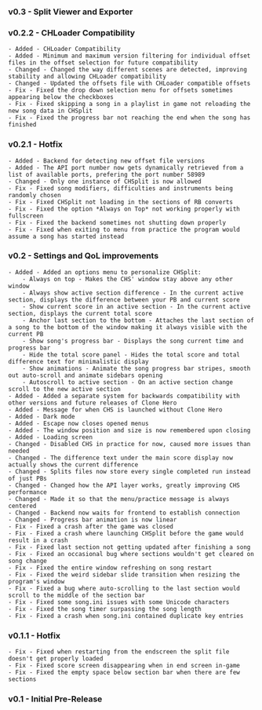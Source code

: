 ### v0.3 - Split Viewer and Exporter
    

### v0.2.2 - CHLoader Compatibility
    - Added - CHLoader Compatibility
    - Added - Minimum and maximum version filtering for individual offset files in the offset selection for future compatibility
    - Changed - Changed the way different scenes are detected, improving stability and allowing CHLoader compatibility
    - Changed - Updated the offsets file with CHLoader compatible offsets
    - Fix - Fixed the drop down selection menu for offsets sometimes appearing below the checkboxes
    - Fix - Fixed skipping a song in a playlist in game not reloading the new song data in CHSplit
    - Fix - Fixed the progress bar not reaching the end when the song has finished

### v0.2.1 - Hotfix
    - Added - Backend for detecting new offset file versions
    - Added - The API port number now gets dynamically retrieved from a list of available ports, prefering the port number 58989
    - Changed - Only one instance of CHSplit is now allowed
    - Fix - Fixed song modifiers, difficulties and instruments being randomly chosen
    - Fix - Fixed CHSplit not loading in the sections of RB converts
    - Fix - Fixed the option *Always on Top* not working properly with fullscreen
    - Fix - Fixed the backend sometimes not shutting down properly
    - Fix - Fixed when exiting to menu from practice the program would assume a song has started instead

### v0.2 - Settings and QoL improvements
	- Added - Added an options menu to personalize CHSplit:
		- Always on top - Makes the CHS' window stay above any other window
		- Always show active section difference - In the current active section, displays the difference between your PB and current score
		- Show current score in an active section - In the current active section, displays the current total score
		- Anchor last section to the bottom - Attaches the last section of a song to the bottom of the window making it always visible with the current PB
		- Show song's progress bar - Displays the song current time and progress bar
		- Hide the total score panel - Hides the total score and total difference text for minimalistic display
		- Show animations - Animate the song progress bar stripes, smooth out auto-scroll and animate sidebars opening
		- Autoscroll to active section - On an active section change scroll to the new active section
	- Added - Added a separate system for backwards compatibility with other versions and future releases of Clone Hero
	- Added - Message for when CHS is launched without Clone Hero
	- Added - Dark mode
	- Added - Escape now closes opened menus
	- Added - The window position and size is now remembered upon closing
	- Added - Loading screen
	- Changed - Disabled CHS in practice for now, caused more issues than needed
	- Changed - The difference text under the main score display now actually shows the current difference
	- Changed - Splits files now store every single completed run instead of just PBs
	- Changed - Changed how the API layer works, greatly improving CHS performance
	- Changed - Made it so that the menu/practice message is always centered
	- Changed - Backend now waits for frontend to establish connection
	- Changed - Progress bar animation is now linear
	- Fix - Fixed a crash after the game was closed
	- Fix - Fixed a crash where launching CHSplit before the game would result in a crash
	- Fix - Fixed last section not getting updated after finishing a song
	- Fix - Fixed an occasional bug where sections wouldn't get cleared on song change
	- Fix - Fixed the entire window refreshing on song restart
	- Fix - Fixed the weird sidebar slide transition when resizing the program's window
	- Fix - Fixed a bug where auto-scrolling to the last section would scroll to the middle of the section bar
	- Fix - Fixed some song.ini issues with some Unicode characters
	- Fix - Fixed the song timer surpassing the song length
	- Fix - Fixed a crash when song.ini contained duplicate key entries

### v0.1.1 - Hotfix
	- Fix - Fixed when restarting from the endscreen the split file doesn't get properly loaded
	- Fix - Fixed score screen disappearing when in end screen in-game
	- Fix - Fixed the empty space below section bar when there are few sections
	
### v0.1 - Initial Pre-Release